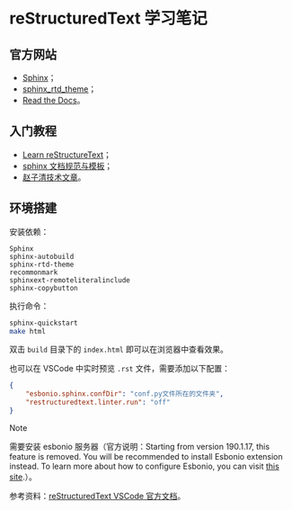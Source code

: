 # reStructuredText 学习笔记

## 官方网站

- [<u>Sphinx</u>](https://www.sphinx-doc.org/en/master/)；
- [<u>sphinx_rtd_theme</u>](https://github.com/readthedocs/sphinx_rtd_theme)；
- [<u>Read the Docs</u>](https://about.readthedocs.com/?ref=readthedocs.org)。

## 入门教程

- [<u>Learn reStructureText</u>](https://learn-rst.readthedocs.io/zh-cn/latest/reST-%E5%85%A5%E9%97%A8.html)；
- [<u>sphinx 文档规范与模板</u>](https://ebf-contribute-guide.readthedocs.io/zh-cn/latest/README.html)；
- [<u>赵子清技术文章</u>](https://zzqcn.github.io/design/rest/index.html)。

## 环境搭建

安装依赖：

```
Sphinx
sphinx-autobuild
sphinx-rtd-theme
recommonmark
sphinxext-remoteliteralinclude
sphinx-copybutton
```

执行命令：

```bash
sphinx-quickstart
make html
```

双击 `build` 目录下的 `index.html` 即可以在浏览器中查看效果。

也可以在 VSCode 中实时预览 `.rst` 文件，需要添加以下配置：

```json
{
    "esbonio.sphinx.confDir": "conf.py文件所在的文件夹",
    "restructuredtext.linter.run": "off"
}
```

> [!NOTE]
> 需要安装 esbonio 服务器（官方说明：Starting from version 190.1.17, this feature is removed. You will be recommended to install Esbonio extension instead. To learn more about how to configure Esbonio, you can visit [this site](https://docs.esbon.io/en/latest/).）。
>
> 参考资料：[reStructuredText VSCode 官方文档](https://docs.lextudio.com/restructuredtext/)。
